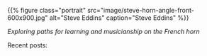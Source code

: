 ---
---

{{% figure class="portrait" src="image/steve-horn-angle-front-600x900.jpg"
  alt="Steve Eddins"
  caption="Steve Eddins" %}}
  
_Exploring paths for learning and musicianship on the French horn_

Recent posts:


